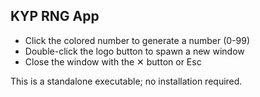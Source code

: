 KYP RNG App
--------------
- Click the colored number to generate a number (0-99)
- Double-click the logo button to spawn a new window
- Close the window with the ✕ button or Esc

This is a standalone executable; no installation required.
